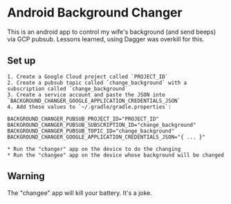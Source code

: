 # Android Background Changer

This is an android app to control my wife's background (and send
beeps) via GCP pubsub. Lessons learned, using Dagger was overkill for this.

## Set up

	1. Create a Google Cloud project called `PROJECT_ID`
	2. Create a pubsub topic called `change_background` with a subscription called `change_background`
	3. Create a service account and paste the JSON into `BACKGROUND_CHANGER_GOOGLE_APPLICATION_CREDENTIALS_JSON`
	4. Add these values to `~/.gradle/gradle.properties`:

```
BACKGROUND_CHANGER_PUBSUB_PROJECT_ID="PROJECT_ID"
BACKGROUND_CHANGER_PUBSUB_SUBSCRIPTION_ID="change_background"
BACKGROUND_CHANGER_PUBSUB_TOPIC_ID="change_background"
BACKGROUND_CHANGER_GOOGLE_APPLICATION_CREDENTIALS_JSON="{ ... }"
```

	* Run the "changer" app on the device to do the changing
	* Run the "changee" app on the device whose background will be changed

## Warning

The "changee" app will kill your battery. It's a joke.
